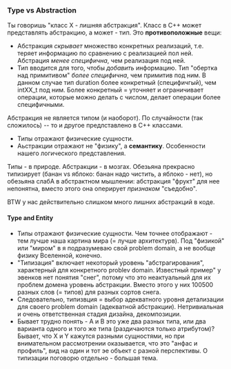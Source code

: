 ### Type vs Abstraction

Ты говоришь "класс X - лишняя абстракция". Класс в C++ может представлять абстракцию, а может - тип. Это **противоположные** вещи:

* Абстракция *скрывает* множество конкретных реализаций, т.е. теряет информацию по сравнению с реализацией пол ней. Абстрация *менее специфична*, чем реализация под ней.
* Тип вводится для того, чтобы *добавить* информацию. Тип "обертка над примитивом" *более специфична*, чем примитив под ним. В данном случае тип duration более конкретный (специфичгый), чем intXX_t под ним. Более конкретный = уточняет и ограничивает операции, которые можно делать с числом, делает операции более специфичными. 

Абстракция не является типом (и наоборот). По случайности (так сложилось) -- то и другое предлставлено в C++ классами.  

* Типы отражают физические сущности. 
* Аьстракции отражают не "физику", а **семантику**. Особенности нашего логического представления.

Типы - в природе. Абстракции - в мозгах. Обезьяна прекрасно типизирует (банан vs яблоко: банан надо чистить, а яблоко - нет), но обезьяна слабА в абстрактном мышлении: абстракция "фрукт" для нее непонятна, вместо этого она оперирует *признаком* "съедобно".

BTW  у нас действительно слишком много лишних абстракций в коде.

#### Type and Entity

* Типы отражают физические сущности. Чем точнее отображают - тем лучше наша картина мира (= лучше архитектурв). Под "физикой" или "миром" в я подразумеваю свой problem domain, а не вообще физику Вселенной, конечно. 
* "Типизация" включает некоторый уровень "абстрагирования", характерный для конкретного problev domain. Известный пример" у эвенков нет понятия "снег", потому что это неактуальный для их проблем домена уровень абстракции. Вместо этого  у них 100500 разных слов (= типов) для разных сортов снега. 
* Следовательно, типизвция = выбор адекватного уровня детализации для своего problem domain (адекватной абстракции). Нетривиальная и очень ответственная стадия дизайна, декомпозиции. 
* Бывает трудно понять -  A и B это уже два разных типа, или два варианта одного и того же типа (раздичаются только атрибутом)? Бывает, что X и Y кажутся разными сущностями, но при внимательном рассмотрении оказывается, что это "анфас и профиль", вид на один и тот эе объект с разной перспективы. О типизации поговорю отдельно - большая тема.
